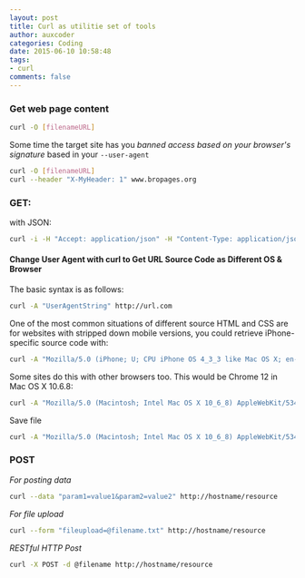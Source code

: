 ```yaml
---
layout: post
title: Curl as utilitie set of tools
author: auxcoder
categories: Coding
date: 2015-06-10 10:58:48
tags:
- curl
comments: false
---
```


### Get web page content

```sh
curl -O [filenameURL]
```

Some time the target site has you _banned access based on your browser's signature_ based in your `--user-agent`

```sh
curl -O [filenameURL]
curl --header "X-MyHeader: 1" www.bropages.org
```

### GET:

with JSON:
```sh
curl -i -H "Accept: application/json" -H "Content-Type: application/json" http://hostname/resource
```

#### Change User Agent with curl to Get URL Source Code as Different OS & Browser

The basic syntax is as follows:

```sh
curl -A "UserAgentString" http://url.com
```

One of the most common situations of different source HTML and CSS are for websites with stripped down mobile versions, you could retrieve iPhone-specific source code with:

```sh
curl -A "Mozilla/5.0 (iPhone; U; CPU iPhone OS 4_3_3 like Mac OS X; en-us) AppleWebKit/533.17.9 (KHTML, like Gecko) Version/5.0.2 Mobile/8J2 Safari/6533.18.5" http://www.apple.com
```

Some sites do this with other browsers too. This would be Chrome 12 in Mac OS X 10.6.8:

```sh
curl -A "Mozilla/5.0 (Macintosh; Intel Mac OS X 10_6_8) AppleWebKit/534.30 (KHTML, like Gecko) Chrome/12.0.742.112 Safari/534.30" http://microsoft.com
```

Save file

```sh
curl -A "Mozilla/5.0 (Macintosh; Intel Mac OS X 10_6_8) AppleWebKit/534.30 (KHTML, like Gecko) Chrome/12.0.742.112 Safari/534.30" -O https://remysharp.com/2015/06/09/devtool-tricks-for-when-i-forget
```


### POST
*For posting data*
```sh
curl --data "param1=value1&param2=value2" http://hostname/resource
```

*For file upload*
```sh
curl --form "fileupload=@filename.txt" http://hostname/resource
```

*RESTful HTTP Post*
```sh
curl -X POST -d @filename http://hostname/resource
```

